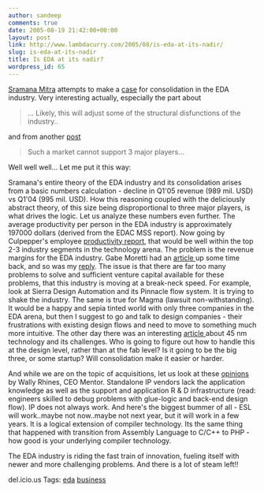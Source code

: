 ```yaml
---
author: sandeep
comments: true
date: 2005-08-19 21:42:00+00:00
layout: post
link: http://www.lambdacurry.com/2005/08/is-eda-at-its-nadir/
slug: is-eda-at-its-nadir
title: Is EDA at its nadir?
wordpress_id: 65
---
```


[Sramana Mitra](http://sramanamitra.com) attempts to make a [case](http://sramanamitra.com/blog/106) for consolidation in the EDA industry. 
Very interesting actually, especially the part about



<blockquote>
... Likely, this will adjust some of the structural disfunctions of the industry.. 
</blockquote>


and from another [post](http://sramanamitra.com/blog/35)



<blockquote>
Such a market cannot support 3 major players...
</blockquote>


Well well well... Let me put it this way:

Sramana's entire theory of the EDA industry and its consolidation arises from a basic  numbers calculation - decline in Q1'05 revenue (989 mil. USD) vs Q1'04 (995 mil. USD).
How this reasoning coupled with the deliciously abstract theory, of this size being disproportional to three major players, is what drives the logic. 
Let us analyze these numbers even further. The average productivity per person in the EDA industry is approximately 197000 dollars (derived from the EDAC MSS report). Now going by Culpepper's employee [productivity report](http://www.culpepper.com/eBulletin/2005/FebruaryRatiosArticle.asp), that would be well within the top 2-3 industry segments in the technology arena.
The problem is the revenue margins for the EDA industry. Gabe Moretti had an [article ](http://www.gabeoneda.com/node/23?PHPSESSID=974b4e7f7a233e93af57b0dfc161d8f6)up some time back, and so was my [reply](http://loxos.blogspot.com/2005/07/rtl-signoff-when-will-it-happen.html).   The issue is that there are far too many problems to solve and sufficient venture capital available for these problems, that this industry is moving at a break-neck speed. For example, look at Sierra Design Automation and its Pinnacle flow system. It is trying to shake the industry. The same is true for Magma (lawsuit non-withstanding). 
It would be a happy and sepia tinted world with only three companies in the EDA arena, but then I suggest to go and talk to design companies - their frustrations with existing design flows and need to move to something much more intuitive. The other day there was an interesting [article ](http://www.eetimes.com/showArticle.jhtml?articleID=168601256)about 45 nm technology and its challenges. Who is going to figure out how to handle this at the design level, rather than at the fab level? Is it going to be the big three, or some startup? Will consolidation make it easier or harder.

And while we are on the topic of acquisitions, let us look at these [opinions](http://www.thechilli.com/articles/dialogue/002_waldenRhinesPt2.asp) by Wally Rhines, CEO Mentor. Standalone IP vendors lack the application knowledge as well as the support and application R & D infrastructure (read: engineers skilled to debug problems with glue-logic and back-end design flow). IP does not always work.
And here's the biggest bummer of all - ESL will work..maybe not now..maybe not next year, but it will work in a few years. It is a logical extension of compiler technology. Its the same thing that happened with transition from Assembly Language to C/C++ to PHP - how good is your underlying compiler technology.

The EDA industry is riding the fast train of innovation, fueling itself with newer and more challenging problems. And there is a lot of steam left!!



del.icio.us Tags: [eda](http://del.icio.us/sss8ue/eda) [business](http://del.icio.us/sss8ue/business)
